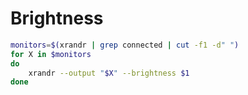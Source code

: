 # Brightness

```sh
monitors=$(xrandr | grep connected | cut -f1 -d" ")
for X in $monitors
do
	xrandr --output "$X" --brightness $1
done
```